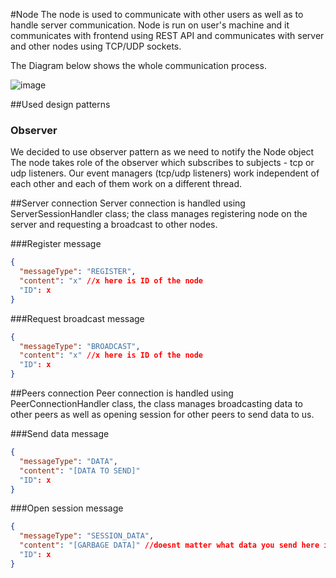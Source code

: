 #Node
The node is used to communicate with other users as well as to handle server communication. Node is run on user's machine and it communicates with frontend using REST API and communicates with server and other nodes using TCP/UDP sockets.

The Diagram below shows the whole communication process.


![image](https://user-images.githubusercontent.com/30171233/146049650-fed3be71-1bf9-4b75-8acf-44dd469dbc6f.png)


##Used design patterns

### Observer

We decided to use observer pattern as we need to notify the Node object 
The node takes role of the observer which subscribes to subjects - tcp or udp listeners.
Our event managers (tcp/udp listeners) work independent of each other and each of them work on a different thread.

##Server connection
Server connection is handled using ServerSessionHandler class; the class manages registering node on the server and requesting a broadcast to other nodes.

###Register message 
```JSON
{
  "messageType": "REGISTER",
  "content": "x" //x here is ID of the node
  "ID": x
}
```

###Request broadcast message
```JSON
{
  "messageType": "BROADCAST",
  "content": "x" //x here is ID of the node
  "ID": x
}
```

##Peers connection
Peer connection is handled using PeerConnectionHandler class, the class manages broadcasting data to other peers as well as opening session for other peers to send data to us.

###Send data message
```JSON
{
  "messageType": "DATA",
  "content": "[DATA TO SEND]"
  "ID": x
}
```

###Open session message
```JSON
{
  "messageType": "SESSION_DATA",
  "content": "[GARBAGE DATA]" //doesnt matter what data you send here it just has to be sent
  "ID": x
}
```



